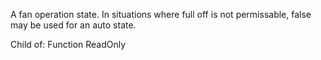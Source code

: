 A fan operation state.  In situations where full off is not permissable, false
may be used for an auto state.

Child of:
	Function
	ReadOnly
